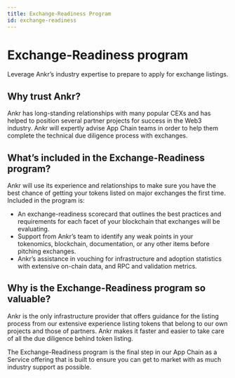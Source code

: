 ```yaml
---
title: Exchange-Readiness Program
id: exchange-readiness
---
```



# Exchange-Readiness program
Leverage Ankr’s industry expertise to prepare to apply for exchange listings.

## Why trust Ankr?
Ankr has long-standing relationships with many popular CEXs and has helped to position several partner projects for success in the Web3 industry. 
Ankr will expertly advise App Chain teams in order to help them complete the technical due diligence process with exchanges.

## What’s included in the Exchange-Readiness program?
Ankr will use its experience and relationships to make sure you have the best chance of getting your tokens listed on major exchanges the first time. 
Included in the program is:

* An exchange-readiness scorecard that outlines the best practices and requirements for each facet of your blockchain that exchanges will be evaluating.
* Support from Ankr’s team to identify any weak points in your tokenomics, blockchain, documentation, or any other items before pitching exchanges.
* Ankr’s assistance in vouching for infrastructure and adoption statistics with extensive on-chain data, and RPC and validation metrics.

## Why is the Exchange-Readiness program so valuable?
Ankr is the only infrastructure provider that offers guidance for the listing process from our extensive experience listing tokens that belong to our own projects and those of partners. 
Ankr makes it faster and easier to take care of all the due diligence behind token listing.

The Exchange-Readiness program is the final step in our App Chain as a Service offering that is built to ensure you can get to market with as much industry support as possible.
